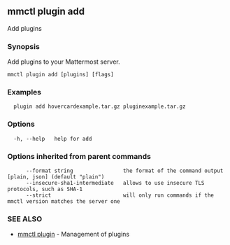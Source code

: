 ## mmctl plugin add

Add plugins

### Synopsis

Add plugins to your Mattermost server.

```
mmctl plugin add [plugins] [flags]
```

### Examples

```
  plugin add hovercardexample.tar.gz pluginexample.tar.gz
```

### Options

```
  -h, --help   help for add
```

### Options inherited from parent commands

```
      --format string                the format of the command output [plain, json] (default "plain")
      --insecure-sha1-intermediate   allows to use insecure TLS protocols, such as SHA-1
      --strict                       will only run commands if the mmctl version matches the server one
```

### SEE ALSO

* [mmctl plugin](mmctl_plugin.md)	 - Management of plugins

